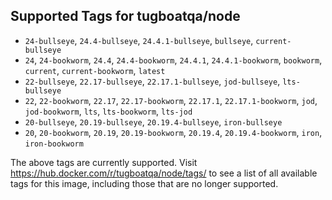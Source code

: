 ## Supported Tags for tugboatqa/node

* `24-bullseye`, `24.4-bullseye`, `24.4.1-bullseye`, `bullseye`, `current-bullseye`
* `24`, `24-bookworm`, `24.4`, `24.4-bookworm`, `24.4.1`, `24.4.1-bookworm`, `bookworm`, `current`, `current-bookworm`, `latest`
* `22-bullseye`, `22.17-bullseye`, `22.17.1-bullseye`, `jod-bullseye`, `lts-bullseye`
* `22`, `22-bookworm`, `22.17`, `22.17-bookworm`, `22.17.1`, `22.17.1-bookworm`, `jod`, `jod-bookworm`, `lts`, `lts-bookworm`, `lts-jod`
* `20-bullseye`, `20.19-bullseye`, `20.19.4-bullseye`, `iron-bullseye`
* `20`, `20-bookworm`, `20.19`, `20.19-bookworm`, `20.19.4`, `20.19.4-bookworm`, `iron`, `iron-bookworm`

The above tags are currently supported. Visit https://hub.docker.com/r/tugboatqa/node/tags/ to see a list of all available tags for this image, including those that are no longer supported.
